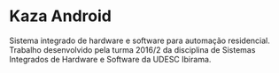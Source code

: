 # Kaza Android
Sistema integrado de hardware e software para automação residencial. Trabalho desenvolvido pela turma 2016/2 da disciplina de Sistemas Integrados de Hardware e Software da UDESC Ibirama.
